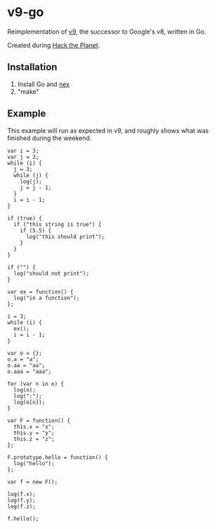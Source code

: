 # v9-go

Reimplementation of [v9](https://github.com/joshwget/v9), the successor to Google's v8, written in Go.

Created during [Hack the Planet](http://hacktheplanet.mlh.io/).

## Installation

1. Install Go and [nex](https://crypto.stanford.edu/~blynn/nex/)
2. "make"

## Example

This example will run as expected in v9, and roughly shows what was finished during the weekend.

    var i = 3;
    var j = 3;
    while (i) {
      j = 3;
      while (j) {
        log(j);
        j = j - 1;
      }
      i = i - 1;
    }

    if (true) {
      if ("this string is true") {
        if (5.5) {
          log("this should print");
        }
      }
    }

    if ("") {
      log("should not print");
    }

    var ex = function() {
      log("in a function");
    };

    i = 3;
    while (i) {
      ex();
      i = i - 1;
    }

    var o = {};
    o.a = "a";
    o.aa = "aa";
    o.aaa = "aaa";

    for (var n in o) {
      log(n);
      log(":");
      log(o[n]);
    }

    var F = function() {
      this.x = "x";
      this.y = "y";
      this.z = "z";
    };

    F.prototype.hello = function() {
      log("hello");
    };

    var f = new F();

    log(f.x);
    log(f.y);
    log(f.z);

    f.hello();
